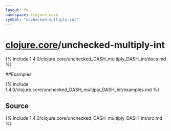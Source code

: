 ```yaml
---
layout: fn
namespace: clojure.core
symbol: "unchecked-multiply-int"
---
```


# [clojure.core](../)/unchecked-multiply-int

{% include 1.4.0/clojure.core/unchecked_DASH_multiply_DASH_int/docs.md %}

##Examples

{% include 1.4.0/clojure.core/unchecked_DASH_multiply_DASH_int/examples.md %}
## Source
{% include 1.4.0/clojure.core/unchecked_DASH_multiply_DASH_int/src.md %}

